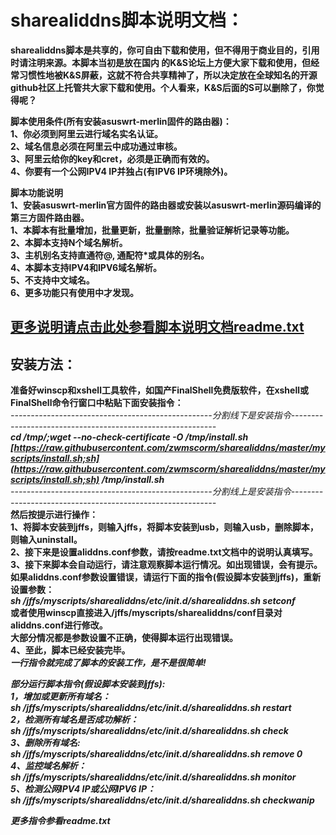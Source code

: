 # sharealiddns脚本说明文档：
**sharealiddns脚本是共享的，你可自由下载和使用，但不得用于商业目的，引用时请注明来源。本脚本当初是放在国内
的K&S论坛上方便大家下载和使用，但经常习惯性地被K&S屏蔽，这就不符合共享精神了，所以决定放在全球知名的开源
github社区上托管共大家下载和使用。个人看来，K&S后面的S可以删除了，你觉得呢？**  

**脚本使用条件(所有安装asuswrt-merlin固件的路由器)：**  
**1、你必须到阿里云进行域名实名认证。  
2、域名信息必须在阿里云中成功通过审核。  
3、阿里云给你的key和cret，必须是正确而有效的。  
4、你要有一个公网IPV4 IP并独占(有IPV6 IP环境除外)。**    

**脚本功能说明**  
**1、安装asuswrt-merlin官方固件的路由器或安装以asuswrt-merlin源码编译的第三方固件路由器。  
1、本脚本有批量增加，批量更新，批量删除，批量验证解析记录等功能。  
2、本脚本支持N个域名解析。  
3、主机别名支持直通符@, 通配符*或具体的别名。  
4、本脚本支持IPV4和IPV6域名解析。   
5、不支持中文域名。  
6、更多功能只有使用中才发现。**       

## [更多说明请点击此处参看脚本说明文档readme.txt](https://github.com/zwmscorm/sharealiddns/blob/master/myscripts/sharealiddns/readme/readme.txt)  

## 安装方法：
**准备好winscp和xshell工具软件，如国产FinalShell免费版软件，在xshell或FinalShell命令行窗口中粘贴下面安装指令：**    
*--------------------------------------------------分割线下是安装指令-----------------------------------------------------------*  
***cd /tmp/;wget --no-check-certificate -O /tmp/install.sh [https://raw.githubusercontent.com/zwmscorm/sharealiddns/master/myscripts/install.sh;sh](https://raw.githubusercontent.com/zwmscorm/sharealiddns/master/myscripts/install.sh;sh) /tmp/install.sh***     
*--------------------------------------------------分割线上是安装指令-----------------------------------------------------------*  
**然后按提示进行操作：**  
**1、将脚本安装到jffs，则输入jffs，将脚本安装到usb，则输入usb，删除脚本，则输入uninstall。  
2、接下来是设置aliddns.conf参数，请按readme.txt文档中的说明认真填写。   
3、接下来脚本会自动运行，请注意观察脚本运行情况。如出现错误，会有提示。   
	 如果aliddns.conf参数设置错误，请运行下面的指令(假设脚本安装到jffs)，重新设置参数：**  
	 ***sh /jffs/myscripts/sharealiddns/etc/init.d/sharealiddns.sh setconf***  
	 **或者使用winscp直接进入/jffs/myscripts/sharealiddns/conf目录对aliddns.conf进行修改。**  
   **大部分情况都是参数设置不正确，使得脚本运行出现错误。**  
**4、至此，脚本已经安装完毕。**    
***一行指令就完成了脚本的安装工作，是不是很简单!***

***部分运行脚本指令(假设脚本安装到jffs):***  
***1，增加或更新所有域名：***  
***sh /jffs/myscripts/sharealiddns/etc/init.d/sharealiddns.sh restart***  
 ***2，检测所有域名是否成功解析：***   
        ***sh /jffs/myscripts/sharealiddns/etc/init.d/sharealiddns.sh check***   
***3、删除所有域名:***  
        ***sh /jffs/myscripts/sharealiddns/etc/init.d/sharealiddns.sh remove 0***  
***4、监控域名解析：***  
        ***sh /jffs/myscripts/sharealiddns/etc/init.d/sharealiddns.sh monitor***  
***5、检测公网IPV4 IP或公网IPV6 IP：***  
       ***sh /jffs/myscripts/sharealiddns/etc/init.d/sharealiddns.sh checkwanip***  
       

***更多指令参看readme.txt***
